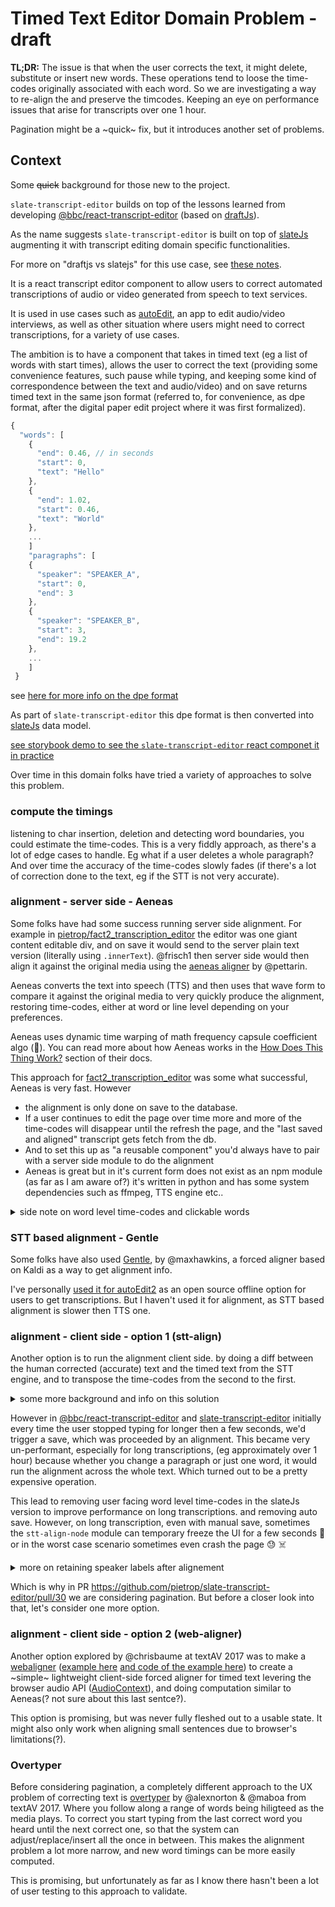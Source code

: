 # Timed Text Editor Domain Problem - draft

**TL;DR:** The issue is that when the user corrects the text, it might delete, substitute or insert new words. These operations tend to loose the time-codes originally associated with each word. So we are investigating a way to re-align the and preserve the timcodes. Keeping an eye on performance issues that arise for transcripts over one 1 hour.

Pagination might be a ~quick~ fix, but it introduces another set of problems.

## Context

Some <s>quick</s> background for those new to the project.

`slate-transcript-editor` builds on top of the lessons learned from developing [@bbc/react-transcript-editor](https://github.com/bbc/react-transcript-editor) (based on [draftJs](https://draftjs.org/)).

As the name suggests `slate-transcript-editor` is built on top of [slateJs](https://slatejs.org) augmenting it with transcript editing domain specific functionalities.

For more on "draftjs vs slatejs" for this use case, see [these notes](https://github.com/pietrop/slate-transcript-editor/blob/master/docs/notes/draftjs-vs-slatejs.md).

It is a react transcript editor component to allow users to correct automated transcriptions of audio or video generated from speech to text services.

It is used in use cases such as [autoEdit](https://www.autoedit.io), an app to edit audio/video interviews, as well as other situation where users might need to correct transcriptions, for a variety of use cases.

The ambition is to have a component that takes in timed text (eg a list of words with start times), allows the user to correct the text (providing some convenience features, such pause while typing, and keeping some kind of correspondence between the text and audio/video) and on save returns timed text in the same json format (referred to, for convenience, as dpe format, after the digital paper edit project where it was first formalized).

```js
{
  "words": [
    {
      "end": 0.46, // in seconds
      "start": 0,
      "text": "Hello"
    },
    {
      "end": 1.02,
      "start": 0.46,
      "text": "World"
    },
    ...
    ]
    "paragraphs": [
    {
      "speaker": "SPEAKER_A",
      "start": 0,
      "end": 3
    },
    {
      "speaker": "SPEAKER_B",
      "start": 3,
      "end": 19.2
    },
    ...
    ]
 }
```

see [here for more info on the dpe format](./dpe-transcript-format.md)

As part of `slate-transcript-editor` this dpe format is then converted into [slateJs](https://www.slatejs.org/) data model.

[see storybook demo to see the `slate-transcript-editor` react componet it in practice](https://pietropassarelli.com/slate-transcript-editor)

Over time in this domain folks have tried a variety of approaches to solve this problem.

### compute the timings

listening to char insertion, deletion and detecting word boundaries, you could estimate the time-codes. This is a very fiddly approach, as there's a lot of edge cases to handle. Eg what if a user deletes a whole paragraph? And over time the accuracy of the time-codes slowly fades (if there's a lot of correction done to the text, eg if the STT is not very accurate).

### alignment - server side - Aeneas

Some folks have had some success running server side alignment.
For example in [pietrop/fact2_transcription_editor](https://github.com/pietrop/fact2_transcription_editor) the editor was one giant content editable div, and on save it would send to the server plain text version (literally using `.innerText`). @frisch1 then server side would then align it against the original media using the [aeneas aligner](https://github.com/readbeyond/aeneas) by @pettarin.

Aeneas converts the text into speech (TTS) and then uses that wave form to compare it against the original media to very quickly produce the alignment, restoring time-codes, either at word or line level depending on your preferences.

Aeneas uses dynamic time warping of math frequency capsule coefficient algo (🤯). You can read more about how Aeneas works in the [How Does This Thing Work?](https://github.com/readbeyond/aeneas/blob/4d200a050690903b30b3d885b44714fecb23f18a/wiki/HOWITWORKS.md) section of their docs.

This approach for [fact2_transcription_editor](https://github.com/pietrop/fact2_transcription_editor) was some what successful, Aeneas is very fast. However

- the alignment is only done on save to the database.
- If a user continues to edit the page over time more and more of the time-codes will disappear until the refresh the page, and the "last saved and aligned" transcript gets fetch from the db.
- And to set this up as "a reusable component" you'd always have to pair with a server side module to do the alignment
- Aeneas is great but in it's current form does not exist as an npm module (as far as I am aware of?) it's written in python and has some system dependencies such as ffmpeg, TTS engine etc..

<details>
  <summary>side note on word level time-codes and clickable words</summary>
  
I should mention that in  [fact2_transcription_editor](https://github.com/pietrop/fact2_transcription_editor) you could click on individual words to jump to corresponding point in the media.

With something equivalent to

```html
<span data-start-time="0" data-end-time="0.46" classNames="words"> Hello </span> ...
```

A pattern I had first come across in [hyperaud.io's blog description of "hypertranscripts"](https://hyperaud.io/blog/hypertranscripts/) by @maboa & @gridinoc

</details>

### STT based alignment - Gentle

Some folks have also used [Gentle](https://github.com/lowerquality/gentle), by @maxhawkins, a forced aligner based on Kaldi as a way to get alignment info.

I've personally [used it for autoEdit2](https://autoedit.gitbook.io/user-manual/setup-stt-apis/setup-stt-apis-gentle) as an open source offline option for users to get transcriptions. But I haven't used it for alignment, as STT based alignment is slower then TTS one.

### alignment - client side - option 1 (stt-align)

Another option is to run the alignment client side. by doing a diff between the human corrected (accurate) text and the timed text from the STT engine, and to transpose the time-codes from the second to the first.

<details>
  <summary>some more background and info on this solution</summary>
  
This solution was first introduced by @chrisbaume in [bbc/dialogger](https://github.com/bbc/dialogger) ([presented at textAV 2017](https://textav.gitbook.io/textav-event/projects/bbc-dialogger)) it modified [CKEditor](https://ckeditor.com) (at the time draftJS was not around yet) and run the alignment server side in a custom python module [sttalign.py](https://github.com/pietrop/stt-align-node/blob/master/docs/python-version/sttalign.py)

With @chrisbaume's help I converted the python code into a node module [stt-align-node](https://github.com/pietrop/stt-align-node) which is used in [@bbc/react-transcript-editor](https://github.com/bbc/react-transcript-editor) and [slate-transcript-editor](https://github.com/pietrop/slate-transcript-editor)

one issue in converting from python to [the node version](https://github.com/pietrop/stt-align-node/blob/master/src/align/index.js) is that for diffing python uses the [difflib](https://github.com/pietrop/stt-align-node/blob/master/docs/python-version/sttalign.py#L31) that is [part of the core library](https://docs.python.org/3/library/difflib.html) while in the node module [we use](https://github.com/pietrop/stt-align-node/blob/master/src/index.js#L27) , [difflib.js](https://github.com/qiao/difflib.js) which might not be as performant (❓ 🤷‍♂️ )

When a word is inserted, (eg was not recognized by the STT services and the users adds it manually) in this type of alignment there are no time-codes for it. Via interpolation of time-codes of neighboring words, we bring back add some time-codes. In the python version the time-codes interpolation is done via [numpy](https://numpy.org) to [linearly interpolate the missing times](https://github.com/pietrop/stt-align-node/blob/master/docs/python-version/sttalign.py#L3-L16)

In the [node version the interpolation](https://github.com/pietrop/stt-align-node/blob/master/src/align/index.js#L61-L95) is done via the [everpolate](http://borischumichev.github.io/everpolate/#linear) module and again it might not be as performant as the python version (❓ 🤷‍♂️ ).

</details>

However in [@bbc/react-transcript-editor](https://github.com/bbc/react-transcript-editor) and [slate-transcript-editor](https://github.com/pietrop/slate-transcript-editor) initially every time the user stopped typing for longer then a few seconds, we'd trigger a save, which was proceeded by an alignment. This became very un-performant, especially for long transcriptions, (eg approximately over 1 hour) because whether you change a paragraph or just one word, it would run the alignment across the whole text. Which turned out to be a pretty expensive operation.

This lead to removing user facing word level time-codes in the slateJs version to improve performance on long transcriptions. and removing auto save. However, on long transcription, even with manual save, sometimes the `stt-align-node` module can temporary freeze the UI for a few seconds 😬 or in the worst case scenario sometimes even crash the page 😓 ☠️

<details>
  <summary>more on retaining speaker labels after alignement </summary>
There is also a workaround for handling retaining speaker labels at paragraph level when using this module to run the alignment.

The module itself only aligns the words. To re-introduce the speakers, you just compare the aligned words with the paragraphs with speaker info. [Example of converting into slateJs format](https://github.com/pietrop/slate-transcript-editor/blob/master/src/util/update-timestamps/index.js#L15-L47) or into [dpe format from slateJs](https://github.com/pietrop/slate-transcript-editor/blob/pagination/src/util/export-adapters/slate-to-dpe/index.js#L14-L40)

</details>

Which is why in PR https://github.com/pietrop/slate-transcript-editor/pull/30 we are considering pagination. But before a closer look into that, let's consider one more option.

### alignment - client side - option 2 (web-aligner)

Another option explored by @chrisbaume at textAV 2017 was to make a [webaligner](https://github.com/chrisbaume/webaligner) ([example here](http://pietropassarelli.com/webaligner-example/index.html) [and code of the example here](https://github.com/chrisbaume/webaligner-example)) to create a ~simple~ lightweight client-side forced aligner for timed text levering the browser audio API ([AudioContext](https://developer.mozilla.org/en-US/docs/Web/API/AudioContext)), and doing computation similar to Aeneas(? not sure about this last sentce?).

This option is promising, but was never fully fleshed out to a usable state. It might also only work when aligning small sentences due to browser's limitations(?).

### Overtyper

Before considering pagination, a completely different approach to the UX problem of correcting text is [overtyper](https://github.com/alexnorton/overtyper) by @alexnorton & @maboa from textAV 2017. Where you follow along a range of words being hiligteed as the media plays. To correct you start typing from the last correct word you heard until the next correct one, so that the system can adjust/replace/insert all the once in between. This makes the alignment problem a lot more narrow, and new word timings can be more easily computed.

This is promising, but unfortunately as far as I know there hasn't been a lot of user testing to this approach to validate.
